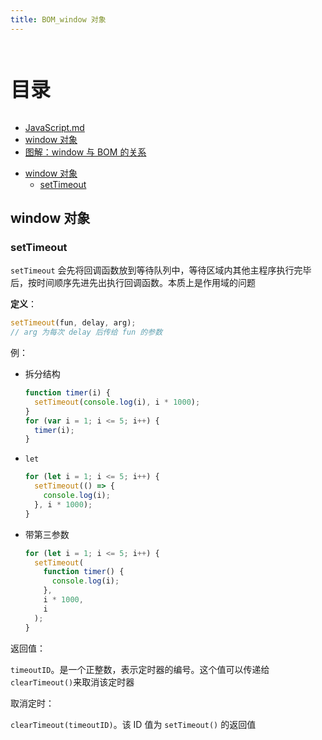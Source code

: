```yaml
---
title: BOM_window 对象
---
```


<br><p style="font-size: 32px; font-weight: bold;">目录</p>

- [JavaScript.md](README.md)
- [window 对象](https://www.jianshu.com/p/7c796f4ff810)
- [图解：window 与 BOM 的关系](https://www.jianshu.com/p/f5409202a835)

<!-- @import "[TOC]" {cmd="toc" depthFrom=2 depthTo=5 orderedList=false} -->

<!-- code_chunk_output -->

- [window 对象](#window-对象)
  - [setTimeout](#settimeout)

<!-- /code_chunk_output -->

## window 对象

### setTimeout

`setTimeout` 会先将回调函数放到等待队列中，等待区域内其他主程序执行完毕后，按时间顺序先进先出执行回调函数。本质上是作用域的问题

**定义**：

```js {.line-numbers}
setTimeout(fun, delay, arg);
// arg 为每次 delay 后传给 fun 的参数
```

<div class="h5">例：</div>

- 拆分结构

  ```js {.line-numbers}
  function timer(i) {
    setTimeout(console.log(i), i * 1000);
  }
  for (var i = 1; i <= 5; i++) {
    timer(i);
  }
  ```

- `let`

  ```js {.line-numbers}
  for (let i = 1; i <= 5; i++) {
    setTimeout(() => {
      console.log(i);
    }, i * 1000);
  }
  ```

- 带第三参数

  ```js {.line-numbers}
  for (let i = 1; i <= 5; i++) {
    setTimeout(
      function timer() {
        console.log(i);
      },
      i * 1000,
      i
    );
  }
  ```

<div class="h5">返回值：</div>

`timeoutID`。是一个正整数，表示定时器的编号。这个值可以传递给 `clearTimeout()`来取消该定时器

<div class="h5">取消定时：</div>

`clearTimeout(timeoutID)`。该 ID 值为 `setTimeout()` 的返回值
